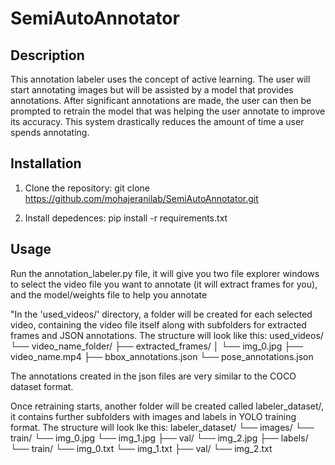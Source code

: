 # SemiAutoAnnotator
## Description

This annotation labeler uses the concept of active learning.
The user will start annotating images but will be assisted by a model that provides annotations. After significant annotations are made, the user can then be prompted to retrain the model that was helping the user annotate to improve its accuracy. This system drastically reduces the amount of time a user spends annotating. 

## Installation
1. Clone the repository:
    git clone https://github.com/mohajeranilab/SemiAutoAnnotator.git
    
2. Install depedences:
    pip install -r requirements.txt

## Usage
Run the annotation_labeler.py file, it will give you two file explorer windows to select the video file you want to annotate (it will extract frames for you), and the model/weights file to help you annotate

"In the 'used_videos/' directory, a folder will be created for each selected video, containing the video file itself along with subfolders for extracted frames and JSON annotations. The structure will look like this:
used_videos/
└── video_name_folder/
    ├── extracted_frames/
    │   └── img_0.jpg
    ├── video_name.mp4
    ├── bbox_annotations.json
    └── pose_annotations.json

The annotations created in the json files are very similar to the COCO dataset format. 

Once retraining starts, another folder will be created called labeler_dataset/, it contains further subfolders with images and labels in YOLO training format. The structure will look lke this:
labeler_dataset/
└── images/
    └── train/
        └── img_0.jpg
        └── img_1.jpg
    ├── val/
        └── img_2.jpg
├── labels/
    └── train/
        └── img_0.txt
        └── img_1.txt
    ├── val/
        └── img_2.txt
   